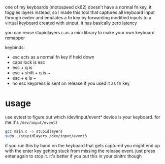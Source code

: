 one of my keyboards (motospeed ck62) doesn't have a normal fn key, it
toggles layers instead, so I made this tool that captures all keyboard
input through evdev and emulates a fn key by forwarding modified inputs
to a virtual keyboard created with uinput. it has basically zero latency

you can reuse stupidlayers.c as a mini library to make your own keyboard
remapper

keybinds:

* esc acts as a normal fn key if held down
* caps lock is esc
* esc + q is `
* esc + shift + q is ~
* esc + e is ~
* no esc keypress is sent on release if you used it as fn key

# usage

use evtest to figure out which /dev/input/event* device is your keyboard.
for me it's `/dev/input/event3`

```sh
gcc main.c -o stupidlayers
sudo ./stupidlayers /dev/input/event3
```

if you run this by hand on the keyboard that gets captured you might
end up with the enter key getting stuck from missing the release event.
just press enter again to stop it. it's better if you put this in your
xinitrc though

